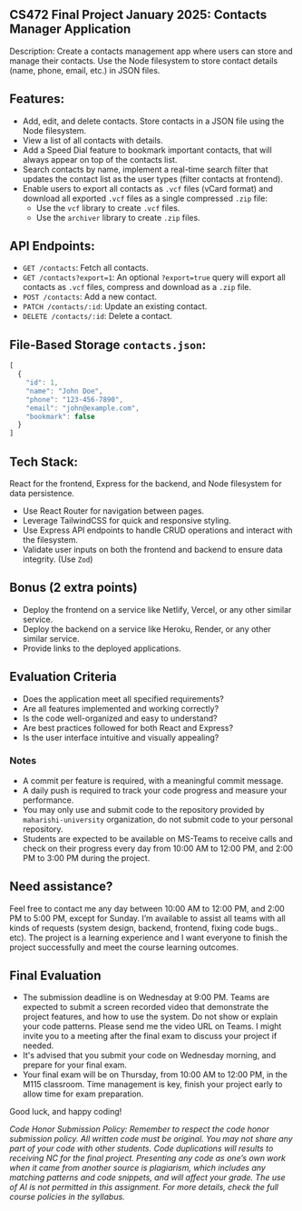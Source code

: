 ## CS472 Final Project January 2025: Contacts Manager Application
Description: Create a contacts management app where users can store and manage their contacts. Use the Node filesystem to store contact details (name, phone, email, etc.) in JSON files.

## Features:
* Add, edit, and delete contacts. Store contacts in a JSON file using the Node filesystem. 
* View a list of all contacts with details.
* Add a Speed Dial feature to bookmark important contacts, that will always appear on top of the contacts list.
* Search contacts by name, implement a real-time search filter that updates the contact list as the user types (filter contacts at frontend). 
* Enable users to export all contacts as `.vcf` files (vCard format) and download all exported `.vcf` files as a single compressed `.zip` file:
  * Use the `vcf` library to create `.vcf` files.
  * Use the `archiver` library to create `.zip` files.

## API Endpoints:
* `GET /contacts`: Fetch all contacts.
* `GET /contacts?export=1`: An optional `?export=true` query will export all contacts as `.vcf` files, compress and download as a `.zip` file.
* `POST /contacts`: Add a new contact.
* `PATCH /contacts/:id`: Update an existing contact.
* `DELETE /contacts/:id`: Delete a contact.

## File-Based Storage `contacts.json`:
```typescript
[
  {
    "id": 1,
    "name": "John Doe",
    "phone": "123-456-7890",
    "email": "john@example.com",
    "bookmark": false
  }
]
```

## Tech Stack: 
React for the frontend, Express for the backend, and Node filesystem for data persistence.
* Use React Router for navigation between pages.
* Leverage TailwindCSS for quick and responsive styling.
* Use Express API endpoints to handle CRUD operations and interact with the filesystem.
* Validate user inputs on both the frontend and backend to ensure data integrity. (Use `Zod`)

## Bonus (2 extra points)
* Deploy the frontend on a service like Netlify, Vercel, or any other similar service.
* Deploy the backend on a service like Heroku, Render, or any other similar service.
* Provide links to the deployed applications.

## Evaluation Criteria
* Does the application meet all specified requirements?
* Are all features implemented and working correctly?
* Is the code well-organized and easy to understand?
* Are best practices followed for both React and Express?
* Is the user interface intuitive and visually appealing?

### Notes
* A commit per feature is required, with a meaningful commit message.
* A daily push is required to track your code progress and measure your performance.
* You may only use and submit code to the repository provided by `maharishi-university` organization, do not submit code to your personal repository.
* Students are expected to be available on MS-Teams to receive calls and check on their progress every day from 10:00 AM to 12:00 PM, and 2:00 PM to 3:00 PM during the project.

## Need assistance?
Feel free to contact me any day between 10:00 AM to 12:00 PM, and 2:00 PM to 5:00 PM, except for Sunday. I’m available to assist all teams with all kinds of requests (system design, backend, frontend, fixing code bugs.. etc). The project is a learning experience and I want everyone to finish the project successfully and meet the course learning outcomes.

## Final Evaluation 
* The submission deadline is on Wednesday at 9:00 PM. Teams are expected to submit a screen recorded video that demonstrate the project features, and how to use the system. Do not show or explain your code patterns. Please send me the video URL on Teams. I might invite you to a meeting after the final exam to discuss your project if needed.
* It's advised that you submit your code on Wednesday morning, and prepare for your final exam.
* Your final exam will be on Thursday, from 10:00 AM to 12:00 PM, in the M115 classroom. Time management is key, finish your project early to allow time for exam preparation.

Good luck, and happy coding!

_Code Honor Submission Policy: Remember to respect the code honor submission policy. All written code must be original. You may not share any part of your code with other students. Code duplications will results to receiving NC for the final project. Presenting any code as one’s own work when it came from another source is plagiarism, which includes any matching patterns and code snippets, and will affect your grade. The use of AI is not permitted in this assignment. For more details, check the full course policies in the syllabus._
